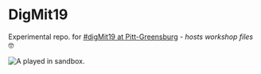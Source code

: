 # DigMit19
Experimental repo. for [#digMit19 at Pitt-Greensburg](https://digitalmitford.github.io/DigMitCS/index.html) - _hosts workshop files_ :nerd_face:  

![A played in sandbox.](https://raw.githubusercontent.com/taylorcate/MUDDLE/master/PromotionalMaterials/Backyard/Sandbox/GrassySandbox_11-5.png)
